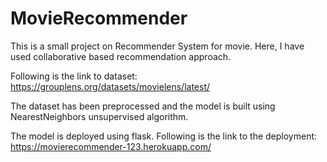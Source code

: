 # MovieRecommender
 This is a small project on Recommender System for movie. Here, I have used collaborative based recommendation approach.
 
 Following is the link to dataset:
 https://grouplens.org/datasets/movielens/latest/
 
 The dataset has been preprocessed and the model is built using NearestNeighbors unsupervised algorithm.
 
 The model is deployed using flask. Following is the link to the deployment:
 https://movierecommender-123.herokuapp.com/
 
 
 
 
 
 
